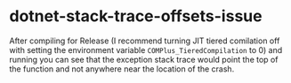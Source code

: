 # dotnet-stack-trace-offsets-issue
After compiling for Release (I recommend turning JIT tiered comilation off with setting the environment variable `COMPlus_TieredCompilation` to 0) and running you can see that the exception stack trace would point the top of the function and not anywhere near the location of the crash.
